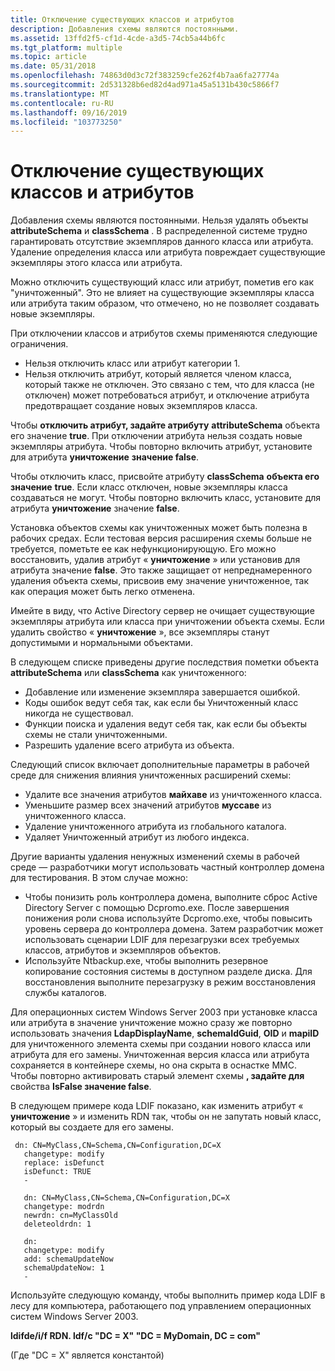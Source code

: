 ```yaml
---
title: Отключение существующих классов и атрибутов
description: Добавления схемы являются постоянными.
ms.assetid: 13ffd2f5-cf1d-4cde-a3d5-74cb5a44b6fc
ms.tgt_platform: multiple
ms.topic: article
ms.date: 05/31/2018
ms.openlocfilehash: 74863d0d3c72f383259cfe262f4b7aa6fa27774a
ms.sourcegitcommit: 2d531328b6ed82d4ad971a45a5131b430c5866f7
ms.translationtype: MT
ms.contentlocale: ru-RU
ms.lasthandoff: 09/16/2019
ms.locfileid: "103773250"
---
```

# <a name="disabling-existing-classes-and-attributes"></a>Отключение существующих классов и атрибутов

Добавления схемы являются постоянными. Нельзя удалять объекты **attributeSchema** и **classSchema** . В распределенной системе трудно гарантировать отсутствие экземпляров данного класса или атрибута. Удаление определения класса или атрибута повреждает существующие экземпляры этого класса или атрибута.

Можно отключить существующий класс или атрибут, пометив его как "уничтоженный". Это не влияет на существующие экземпляры класса или атрибута таким образом, что отмечено, но не позволяет создавать новые экземпляры.

При отключении классов и атрибутов схемы применяются следующие ограничения.

-   Нельзя отключить класс или атрибут категории 1.
-   Нельзя отключить атрибут, который является членом класса, который также не отключен. Это связано с тем, что для класса (не отключен) может потребоваться атрибут, и отключение атрибута предотвращает создание новых экземпляров класса.

Чтобы **отключить атрибут, задайте атрибуту** **attributeSchema** объекта его значение **true**. При отключении атрибута нельзя создать новые экземпляры атрибута. Чтобы повторно включить атрибут, установите для атрибута **уничтожение** **значение false**.

Чтобы отключить класс, присвойте атрибуту **classSchema** **объекта его значение** **true**. Если класс отключен, новые экземпляры класса создаваться не могут. Чтобы повторно включить класс, установите для атрибута **уничтожение** значение **false**.

Установка объектов схемы как уничтоженных может быть полезна в рабочих средах. Если тестовая версия расширения схемы больше не требуется, пометьте ее как нефункционирующую. Его можно восстановить, удалив атрибут « **уничтожение** » или установив для атрибута значение **false**. Это также защищает от непреднамеренного удаления объекта схемы, присвоив ему значение уничтоженное, так как операция может быть легко отменена.

Имейте в виду, что Active Directory сервер не очищает существующие экземпляры атрибута или класса при уничтожении объекта схемы. Если удалить свойство « **уничтожение** », все экземпляры станут допустимыми и нормальными объектами.

В следующем списке приведены другие последствия пометки объекта **attributeSchema** или **classSchema** как уничтоженного:

-   Добавление или изменение экземпляра завершается ошибкой.
-   Коды ошибок ведут себя так, как если бы Уничтоженный класс никогда не существовал.
-   Функции поиска и удаления ведут себя так, как если бы объекты схемы не стали уничтоженными.
-   Разрешить удаление всего атрибута из объекта.

Следующий список включает дополнительные параметры в рабочей среде для снижения влияния уничтоженных расширений схемы:

-   Удалите все значения атрибутов **майхаве** из уничтоженного класса.
-   Уменьшите размер всех значений атрибутов **муссаве** из уничтоженного класса.
-   Удаление уничтоженного атрибута из глобального каталога.
-   Удаляет Уничтоженный атрибут из любого индекса.

Другие варианты удаления ненужных изменений схемы в рабочей среде — разработчики могут использовать частный контроллер домена для тестирования. В этом случае можно:

-   Чтобы понизить роль контроллера домена, выполните сброс Active Directory Server с помощью Dcpromo.exe. После завершения понижения роли снова используйте Dcpromo.exe, чтобы повысить уровень сервера до контроллера домена. Затем разработчик может использовать сценарии LDIF для перезагрузки всех требуемых классов, атрибутов и экземпляров объектов.
-   Используйте Ntbackup.exe, чтобы выполнить резервное копирование состояния системы в доступном разделе диска. Для восстановления выполните перезагрузку в режим восстановления службы каталогов.

Для операционных систем Windows Server 2003 при установке класса или атрибута в значение уничтожение можно сразу же повторно использовать значения **LdapDisplayName**, **schemaIdGuid**, **OID** и **mapiID** для уничтоженного элемента схемы при создании нового класса или атрибута для его замены. Уничтоженная версия класса или атрибута сохраняется в контейнере схемы, но она скрыта в оснастке MMC. Чтобы повторно активировать старый элемент схемы **, задайте для** свойства **IsFalse значение false**.

В следующем примере кода LDIF показано, как изменить атрибут « **уничтожение** » и изменить RDN так, чтобы он не запутать новый класс, который вы создаете для его замены.

``` syntax
 dn: CN=MyClass,CN=Schema,CN=Configuration,DC=X
   changetype: modify
   replace: isDefunct
   isDefunct: TRUE
   -

   dn: CN=MyClass,CN=Schema,CN=Configuration,DC=X
   changetype: modrdn
   newrdn: cn=MyClassOld
   deleteoldrdn: 1

   dn:
   changetype: modify
   add: schemaUpdateNow
   schemaUpdateNow: 1
   -
```

Используйте следующую команду, чтобы выполнить пример кода LDIF в лесу для компьютера, работающего под управлением операционных систем Windows Server 2003.

**ldifde/i/f RDN. ldf/c "DC = X" "DC = MyDomain, DC = com"**

(Где "DC = X" является константой)

 

 




